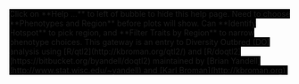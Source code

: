 <span style="background-color:black">
Click on **Help ...** to left of bubble to hide this help page.  
Need to choose **Phenotypes and Region** before plots will show.
Can **Identify Hotspot** to pick region, and **Filter Traits by Region** to narrow phenotype choices.
</span>
  
<span style="background-color:black">
This gateway is an entry to Diversity Outbred (DO) analysis using [R/qtl2](http://kbroman.org/qtl2/) and [R/doqtl2](https://bitbucket.org/byandell/doqtl2)
maintained by [Brian Yandell](http://www.stat.wisc.edu/~yandell) and [Karl Broman](http://kbroman.org).
</span>
